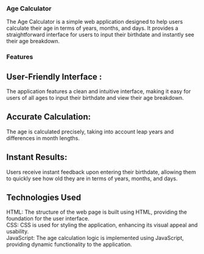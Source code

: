 <h3>Age Calculator</h3>
The Age Calculator is a simple web application designed to help users calculate their age in terms of years, months, and days. It provides a straightforward interface for users to input their birthdate and instantly see their age breakdown.

<h3>Features</h3>
<h2>User-Friendly Interface :</h2> The application features a clean and intuitive interface, making it easy for users of all ages to input their birthdate and view their age breakdown.
<h2>Accurate Calculation:</h2> The age is calculated precisely, taking into account leap years and differences in month lengths.
<h2>Instant Results: </h2>Users receive instant feedback upon entering their birthdate, allowing them to quickly see how old they are in terms of years, months, and days.
<h2>Technologies Used</h2>
HTML: The structure of the web page is built using HTML, providing the foundation for the user interface.<br>
CSS: CSS is used for styling the application, enhancing its visual appeal and usability.<br>
JavaScript: The age calculation logic is implemented using JavaScript, providing dynamic functionality to the application.
